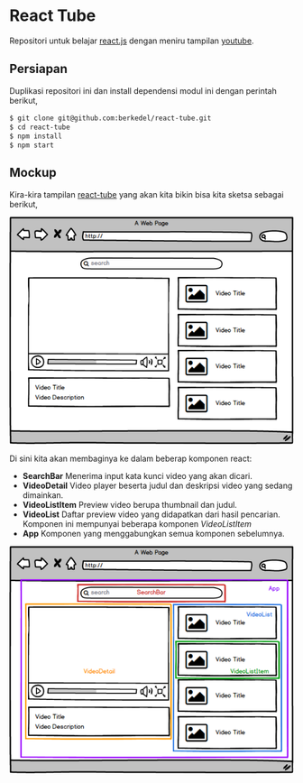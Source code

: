 # React Tube

Repositori untuk belajar [react.js](https://facebook.github.io/react/) dengan meniru tampilan [youtube](https://www.youtube.com/).

## Persiapan

Duplikasi repositori ini dan install dependensi modul ini dengan perintah berikut,

```
$ git clone git@github.com:berkedel/react-tube.git
$ cd react-tube
$ npm install
$ npm start
```

## Mockup

Kira-kira tampilan [react-tube](https://github.com/berkedel/react-tube) yang akan kita bikin bisa kita sketsa sebagai berikut,

![mockup react-tube](images/react_tube_mockup.png)

Di sini kita akan membaginya ke dalam beberap komponen react:

* **SearchBar**
Menerima input kata kunci video yang akan dicari.
* **VideoDetail**
Video player beserta judul dan deskripsi video yang sedang dimainkan.
* **VideoListItem**
Preview video berupa thumbnail dan judul.
* **VideoList**
Daftar preview video yang didapatkan dari hasil pencarian. Komponen ini mempunyai beberapa komponen *VideoListItem*
* **App**
Komponen yang menggabungkan semua komponen sebelumnya.


![react-tube components](images/react_tube_components.png)
